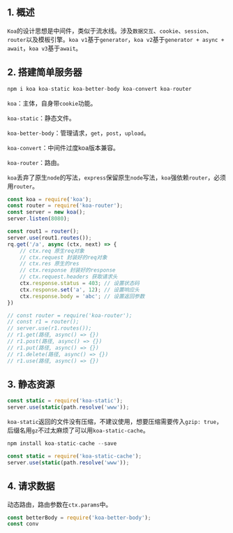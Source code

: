 ## 1. 概述

```Koa```的设计思想是中间件，类似于流水线。涉及```数据交互```、```cookie```、```session```、```router```以及模板引擎。```koa v1```基于```generator```，```koa v2```基于```generator + async + await```，```koa v3```基于```await```。

## 2. 搭建简单服务器

```s
npm i koa koa-static koa-better-body koa-convert koa-router
```

```koa```：主体，自身带```cookie```功能。

```koa-static```：静态文件。

```koa-better-body```：管理请求，```get```，```post```，```upload```。

```koa-convert```：中间件过度koa版本兼容。

```koa-router```：路由。

```koa```丢弃了原生```node```的写法，```express```保留原生```node```写法，```koa```强依赖```router```，必须用```router```。

```js
const koa = require('koa');
const router = require('koa-router');
const server = new koa();
server.listen(8080);

const rout1 = router();
server.use(rout1.routes());
rq.get('/a', async (ctx, next) => {
    // ctx.req 原生req对象
    // ctx.request 封装好的req对象
    // ctx.res 原生的res
    // ctx.response 封装好的response
    // ctx.request.headers 获取请求头
    ctx.response.status = 403; // 设置状态码
    ctx.response.set('a', 12); // 设置响应头
    ctx.response.body = 'abc'; // 设置返回参数
})

// const router = require('koa-router');
// const r1 = router();
// server.use(r1.routes());
// r1.get(路径, async() => {})
// r1.post(路径, async() => {})
// r1.put(路径, async() => {})
// r1.delete(路径, async() => {})
// r1.use(路径, async() => {})
```

## 3. 静态资源

```js
const static = require('koa-static');
server.use(static(path.resolve('www'));
```

```koa-static```返回的文件没有压缩，不建议使用，想要压缩需要传入```gzip: true```，后缀名用```gz```不过太麻烦了可以用```koa-static-cache```。

```s
npm install koa-static-cache --save
```

```js
const static = require('koa-static-cache');
server.use(static(path.resolve('www'));
```

## 4. 请求数据

动态路由，路由参数在```ctx.params```中。

```js
const betterBody = require('koa-better-body');
const conv